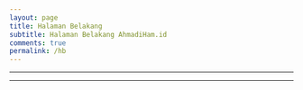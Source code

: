 ```yaml
---
layout: page
title: Halaman Belakang
subtitle: Halaman Belakang AhmadiHam.id
comments: true
permalink: /hb
---
```


---

  <script>
  (function() {
    var container = document.querySelector('div');
        
    var pageUrl = new URL(window.location);
    var groupParams = halamanbelakang;

    var embedChat = function(chatIndex) {
      var quote = document.createElement('blockquote');
      quote.classList.add('telegram-post');
      quote.dataset.telegramPost = `${groupParams}/${chatIndex}`;
      quote.dataset.width = '100%';
        
      container.appendChild(quote);
    };
    
    var insertJs = function() {
      var script = document.createElement('script');
      script.src = 'https://telegram.org/js/telegram-widget.js';
      script.setAttribute('async', '');
      
      document.body.appendChild(script);
    };
    
    var fromParams = 852;
    var toParams = 893;
    var chatIndexesParams = ;
    
    
    if (groupParams && fromParams && toParams) {
      var from = parseInt(fromParams);
      var to = parseInt(toParams);
      
      for (var chatIndex = from; chatIndex <= to; chatIndex++) {
        embedChat(chatIndex);
      }
      insertJs();
    } else if (groupParams && chatIndexesParams) {
      var chatIndexes = chatIndexesParams.split(',');
      for (var chatIndex of chatIndexes) {
        embedChat(chatIndex.trim());
      }
      insertJs();
    } else {
      container.innerHTML = 'example: https://teleget.neocities.org/?group=pegelounge&from=1&to=10';
    }
  })();
  </script>
---
